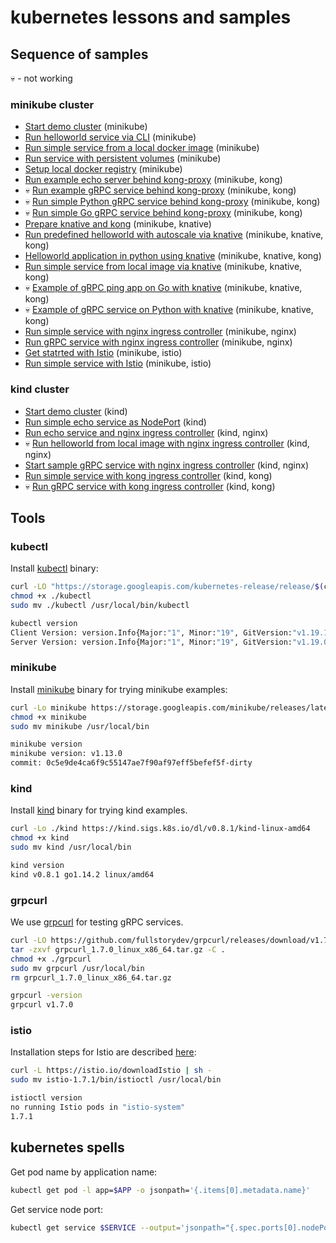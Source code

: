 # kubernetes lessons and samples

## Sequence of samples

💀 - not working

### minikube cluster

- [Start demo cluster](./minikube_empty_cluster/README.md) (minikube)
- [Run helloworld service via CLI](./minikube_helloworld/README.md) (minikube)
- [Run simple service from a local docker image](./minikube_local_image/README.md) (minikube)
- [Run service with persistent volumes](./minikube_shared_dirs/README.md) (minikube)
- [Setup local docker registry](./minikube_local_registry/README.md) (minikube)
- [Run example echo server behind kong-proxy](./minikube_kong_echo/README.md) (minikube, kong)
- 💀 [Run example gRPC service behind kong-proxy](./minikube_kong_grpc/README.md) (minikube, kong)
- 💀 [Run simple Python gRPC service behind kong-proxy](./minikube_kong_grpc_py/README.md) (minikube, kong)
- 💀 [Run simple Go gRPC service behind kong-proxy](./minikube_kong_grpc_go/README.md) (minikube, kong)
- [Prepare knative and kong](./minikube_knative_kong_prepare/README.md) (minikube, knative)
- [Run predefined helloworld with autoscale via knative](./minikube_knative_helloworld/README.md) (minikube, knative, kong)
- [Helloworld application in python using knative](./minikube_knative_helloworld_py/README.md) (minikube, knative, kong)
- [Run simple service from local image via knative](./minikube_knative_simple/README.md) (minikube, knative, kong)
- 💀 [Example of gRPC ping app on Go with knative](./minikube_knative_grpc_go/README.md) (minikube, knative, kong)
- 💀 [Example of gRPC service on Python with knative](./minikube_knative_grpc_py/README.md) (minikube, knative, kong)
- [Run simple service with nginx ingress controller](./minikube_nginx_ingress/README.md) (minikube, nginx)
- [Run gRPC service with nginx ingress controller](./minikube_nginx_grpc/README.md) (minikube, nginx)
- [Get statrted with Istio](../minikube_istio_getstart/README.md) (minikube, istio)
- [Run simple service with Istio](../minikube_istio_helloworld/README.md) (minikube, istio)

### kind cluster

- [Start demo cluster](./kind_empty_cluster) (kind)
- [Run simple echo service as NodePort](./kind_echo/README.md) (kind)
- [Run echo service and nginx ingress controller](./kind_echo_ingress_nginx/README.md) (kind, nginx)
- 💀 [Run helloworld from local image with nginx ingress controller](./kind_local_image/README.md) (kind, nginx)
- [Start sample gRPC service with nginx ingress controller](./kind_nginx_grpc/README.md) (kind, nginx)
- [Run simple service with kong ingress controller](./kind_kong_ingress/README/md) (kind, kong)
- 💀 [Run gRPC service with kong ingress controller](./kind_kong_grpc/README.md) (kind, kong)

## Tools

### kubectl

Install [kubectl](https://kubernetes.io/docs/reference/kubectl/overview/) binary:

```bash
curl -LO "https://storage.googleapis.com/kubernetes-release/release/$(curl -s https://storage.googleapis.com/kubernetes-release/release/stable.txt)/bin/linux/amd64/kubectl"
chmod +x ./kubectl
sudo mv ./kubectl /usr/local/bin/kubectl

kubectl version
Client Version: version.Info{Major:"1", Minor:"19", GitVersion:"v1.19.1", GitCommit:"206bcadf021e76c27513500ca24182692aabd17e", GitTreeState:"clean", BuildDate:"2020-09-09T11:26:42Z", GoVersion:"go1.15", Compiler:"gc", Platform:"linux/amd64"}
Server Version: version.Info{Major:"1", Minor:"19", GitVersion:"v1.19.0", GitCommit:"e19964183377d0ec2052d1f1fa930c4d7575bd50", GitTreeState:"clean", BuildDate:"2020-08-26T14:23:04Z", GoVersion:"go1.15", Compiler:"gc", Platform:"linux/amd64"}
```

### minikube

Install [minikube](https://kubernetes.io/docs/setup/learning-environment/minikube/) binary for trying minikube examples:

```bash
curl -Lo minikube https://storage.googleapis.com/minikube/releases/latest/minikube-linux-amd64
chmod +x minikube
sudo mv minikube /usr/local/bin

minikube version
minikube version: v1.13.0
commit: 0c5e9de4ca6f9c55147ae7f90af97eff5befef5f-dirty
```

### kind

Install [kind](https://kind.sigs.k8s.io/) binary for trying kind examples.

```bash
curl -Lo ./kind https://kind.sigs.k8s.io/dl/v0.8.1/kind-linux-amd64
chmod +x kind
sudo mv kind /usr/local/bin

kind version
kind v0.8.1 go1.14.2 linux/amd64
```

### grpcurl

We use [grpcurl](https://github.com/fullstorydev/grpcurl) for testing gRPC services.

```bash
curl -LO https://github.com/fullstorydev/grpcurl/releases/download/v1.7.0/grpcurl_1.7.0_linux_x86_64.tar.gz
tar -zxvf grpcurl_1.7.0_linux_x86_64.tar.gz -C .
chmod +x ./grpcurl
sudo mv grpcurl /usr/local/bin
rm grpcurl_1.7.0_linux_x86_64.tar.gz

grpcurl -version
grpcurl v1.7.0
```

### istio

Installation steps for Istio are described [here](https://istio.io/latest/docs/setup/getting-started/#download):

```bash
curl -L https://istio.io/downloadIstio | sh -
sudo mv istio-1.7.1/bin/istioctl /usr/local/bin

istioctl version
no running Istio pods in "istio-system"
1.7.1
```

## kubernetes spells

Get pod name by application name:

```bash
kubectl get pod -l app=$APP -o jsonpath='{.items[0].metadata.name}'
```

Get service node port:

```bash
kubectl get service $SERVICE --output='jsonpath="{.spec.ports[0].nodePort}"'
```
